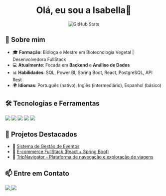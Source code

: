 <!-- README.md para o GitHub Profile -->
<h1 align="center">Olá, eu sou a Isabella👋</h1>

<p align="center">
  <img src="https://github-readme-stats.vercel.app/api?username=isb-op&show_icons=true&theme=dracula" alt="GitHub Stats">
</p>

## 🚀 Sobre mim

- 🎓 **Formação**: Bióloga e Mestre em Biotecnologia Vegetal | Desenvolvedora FullStack
- 💻 **Atualmente**: Focada em **Backend** e **Análise de Dados**
- 📊 **Habilidades**: SQL, Power BI, Spring Boot, React, PostgreSQL, API Rest
- 🌍 **Idiomas**: Português (nativo), Inglês (intermediário), Espanhol (básico)

## 🛠️ Tecnologias e Ferramentas
<p>
  <img src="https://img.shields.io/badge/Java-ED8B00?style=for-the-badge&logo=java&logoColor=white">
  <img src="https://img.shields.io/badge/PostgreSQL-316192?style=for-the-badge&logo=postgresql&logoColor=white">
  <img src="https://img.shields.io/badge/React-20232A?style=for-the-badge&logo=react&logoColor=61DAFB">
  <img src="https://img.shields.io/badge/Spring%20Boot-6DB33F?style=for-the-badge&logo=springboot&logoColor=white">
  <img src="https://img.shields.io/badge/Power%20BI-F2C811?style=for-the-badge&logo=powerbi&logoColor=black">
</p>

## 📂 Projetos Destacados
- 🔹 [Sistema de Gestão de Eventos](https://github.com/isb-op/FrontEnd-React-EventManager)
- 🔹 [E-commerce FullStack (React + Spring Boot)](https://github.com/isb-op/SerratecPUB)
- 🔹 [TripNavigator - Plataforma de navegação e exploração de viagens](https://github.com/isb-op/TripNavigator)

## 📫 Entre em Contato
<p>
  <a href="https://www.linkedin.com/in/isabellaoliveira-pinheiro/" target="_blank">
    <img src="https://img.shields.io/badge/LinkedIn-blue?style=for-the-badge&logo=linkedin&logoColor=white">
  </a>
  <a href="mailto:isabella.op95@gmail.com">
    <img src="https://img.shields.io/badge/Email-D14836?style=for-the-badge&logo=gmail&logoColor=white">
  </a>
</p>
